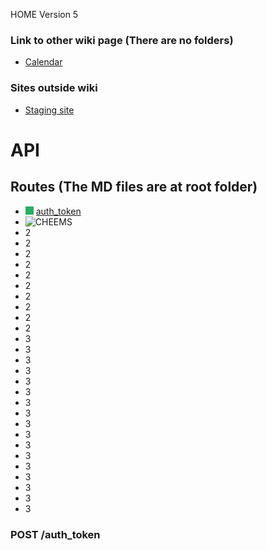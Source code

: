 HOME
Version 5

### Link to other wiki page (There are no folders)

- [Calendar](calendar)

### Sites outside wiki

- [Staging site](https://google.com.mx)

# API

<a name="routes_menu"></a>

## Routes (The MD files are at root folder)

- ![Deployed](./assets/done_small.png) [auth_token](#auth-token)
- <img src="./assets/cheem.png" alt="CHEEMS" width="100" height="100" />
- 2
- 2
- 2
- 2
- 2
- 2
- 2
- 2
- 2
- 2
- 3
- 3
- 3
- 3
- 3
- 3
- 3
- 3
- 3
- 3
- 3
- 3
- 3
- 3
- 3
- 3
- 3


### POST /auth_token

<a name="auth-token"></a>

[//]: # (Image References)
[cheems]: ./assets/cheems.png "This is cheems"
